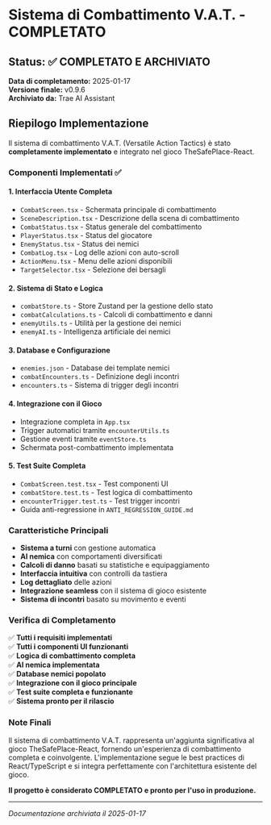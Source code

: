 # Sistema di Combattimento V.A.T. - COMPLETATO

## Status: ✅ COMPLETATO E ARCHIVIATO

**Data di completamento:** 2025-01-17  
**Versione finale:** v0.9.6  
**Archiviato da:** Trae AI Assistant

## Riepilogo Implementazione

Il sistema di combattimento V.A.T. (Versatile Action Tactics) è stato **completamente implementato** e integrato nel gioco TheSafePlace-React.

### Componenti Implementati ✅

#### 1. **Interfaccia Utente Completa**
- `CombatScreen.tsx` - Schermata principale di combattimento
- `SceneDescription.tsx` - Descrizione della scena di combattimento
- `CombatStatus.tsx` - Status generale del combattimento
- `PlayerStatus.tsx` - Status del giocatore
- `EnemyStatus.tsx` - Status dei nemici
- `CombatLog.tsx` - Log delle azioni con auto-scroll
- `ActionMenu.tsx` - Menu delle azioni disponibili
- `TargetSelector.tsx` - Selezione dei bersagli

#### 2. **Sistema di Stato e Logica**
- `combatStore.ts` - Store Zustand per la gestione dello stato
- `combatCalculations.ts` - Calcoli di combattimento e danni
- `enemyUtils.ts` - Utilità per la gestione dei nemici
- `enemyAI.ts` - Intelligenza artificiale dei nemici

#### 3. **Database e Configurazione**
- `enemies.json` - Database dei template nemici
- `combatEncounters.ts` - Definizione degli incontri
- `encounters.ts` - Sistema di trigger degli incontri

#### 4. **Integrazione con il Gioco**
- Integrazione completa in `App.tsx`
- Trigger automatici tramite `encounterUtils.ts`
- Gestione eventi tramite `eventStore.ts`
- Schermata post-combattimento implementata

#### 5. **Test Suite Completa**
- `CombatScreen.test.tsx` - Test componenti UI
- `combatStore.test.ts` - Test logica di combattimento
- `encounterTrigger.test.ts` - Test trigger incontri
- Guida anti-regressione in `ANTI_REGRESSION_GUIDE.md`

### Caratteristiche Principali

- **Sistema a turni** con gestione automatica
- **AI nemica** con comportamenti diversificati
- **Calcoli di danno** basati su statistiche e equipaggiamento
- **Interfaccia intuitiva** con controlli da tastiera
- **Log dettagliato** delle azioni
- **Integrazione seamless** con il sistema di gioco esistente
- **Sistema di incontri** basato su movimento e eventi

### Verifica di Completamento

✅ **Tutti i requisiti implementati**  
✅ **Tutti i componenti UI funzionanti**  
✅ **Logica di combattimento completa**  
✅ **AI nemica implementata**  
✅ **Database nemici popolato**  
✅ **Integrazione con il gioco principale**  
✅ **Test suite completa e funzionante**  
✅ **Sistema pronto per il rilascio**  

### Note Finali

Il sistema di combattimento V.A.T. rappresenta un'aggiunta significativa al gioco TheSafePlace-React, fornendo un'esperienza di combattimento completa e coinvolgente. L'implementazione segue le best practices di React/TypeScript e si integra perfettamente con l'architettura esistente del gioco.

**Il progetto è considerato COMPLETATO e pronto per l'uso in produzione.**

---

*Documentazione archiviata il 2025-01-17*